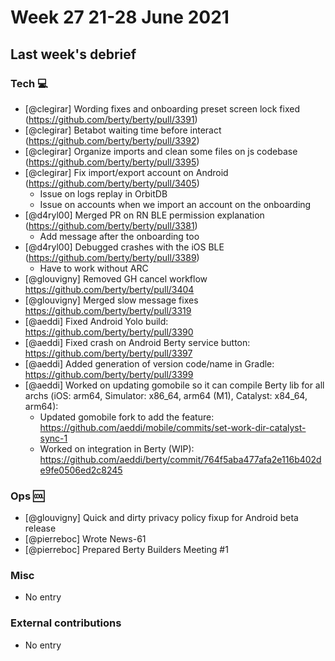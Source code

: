 # Week 27 21-28 June 2021

## Last week's debrief

### Tech :computer:

* [@clegirar] Wording fixes and onboarding preset screen lock fixed (https://github.com/berty/berty/pull/3391)
* [@clegirar] Betabot waiting time before interact (https://github.com/berty/berty/pull/3392)
* [@clegirar] Organize imports and clean some files on js codebase (https://github.com/berty/berty/pull/3395)
* [@clegirar] Fix import/export account on Android (https://github.com/berty/berty/pull/3405)
    * Issue on logs replay in OrbitDB
    * Issue on accounts when we import an account on the onboarding
* [@d4ryl00] Merged PR on RN BLE permission explanation (https://github.com/berty/berty/pull/3381)
    * Add message after the onboarding too
* [@d4ryl00] Debugged crashes with the iOS BLE (https://github.com/berty/berty/pull/3389)
    * Have to work without ARC
* [@glouvigny] Removed GH cancel workflow https://github.com/berty/berty/pull/3404
* [@glouvigny] Merged slow message fixes https://github.com/berty/berty/pull/3319
* [@aeddi] Fixed Android Yolo build: https://github.com/berty/berty/pull/3390
* [@aeddi] Fixed crash on Android Berty service button: https://github.com/berty/berty/pull/3397
* [@aeddi] Added generation of version code/name in Gradle: https://github.com/berty/berty/pull/3399
* [@aeddi] Worked on updating gomobile so it can compile Berty lib for all archs (iOS: arm64, Simulator: x86_64, arm64 (M1), Catalyst: x84_64, arm64):
  * Updated gomobile fork to add the feature: https://github.com/aeddi/mobile/commits/set-work-dir-catalyst-sync-1
  * Worked on integration in Berty (WIP): https://github.com/aeddi/berty/commit/764f5aba477afa2e116b402de9fe0506ed2c8245

### Ops :cool:

* [@glouvigny] Quick and dirty privacy policy fixup for Android beta release
* [@pierreboc] Wrote News-61
* [@pierreboc] Prepared Berty Builders Meeting #1

### Misc

* No entry

### External contributions

* No entry
